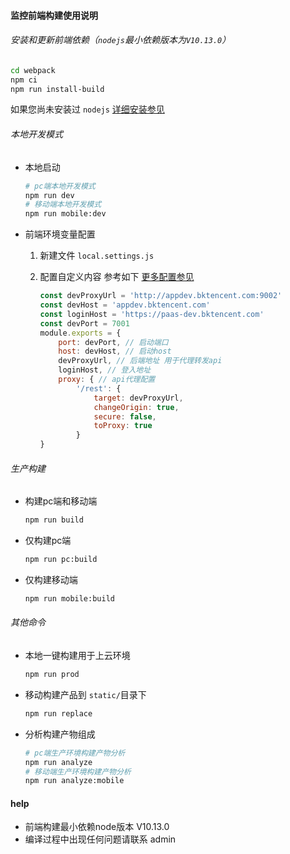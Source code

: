 #### 监控前端构建使用说明

###### 安装和更新前端依赖（`nodejs`最小依赖版本为`V10.13.0`）

```bash
cd webpack
npm ci
npm run install-build
```

如果您尚未安装过 `nodejs` [详细安装参见](https://nodejs.org/zh-cn/download/)

###### 本地开发模式

 * 本地启动

   ```bash
   # pc端本地开发模式
   npm run dev
   # 移动端本地开发模式
   npm run mobile:dev
   ```

* 前端环境变量配置

  1. 新建文件  `local.settings.js`

  2. 配置自定义内容 参考如下 [更多配置参见](https://webpack.docschina.org/configuration/dev-server/) 

     ```js
     const devProxyUrl = 'http://appdev.bktencent.com:9002'
     const devHost = 'appdev.bktencent.com'
     const loginHost = 'https://paas-dev.bktencent.com'
     const devPort = 7001
     module.exports = {
         port: devPort, // 启动端口
         host: devHost, // 启动host
         devProxyUrl, // 后端地址 用于代理转发api
         loginHost, // 登入地址
         proxy: { // api代理配置
             '/rest': { 
                 target: devProxyUrl,
                 changeOrigin: true,
                 secure: false,
                 toProxy: true
             }
     }
     
     ```

     

###### 生产构建

* 构建pc端和移动端

  ```bash
  npm run build
  ```

* 仅构建pc端

  ```bash
  npm run pc:build
  ```

* 仅构建移动端

  ```bash
  npm run mobile:build
  ```

###### 其他命令

  * 本地一键构建用于上云环境

    ```bash
    npm run prod
    ```

* 移动构建产品到 `static/`目录下

  ```bash
  npm run replace
  ```

* 分析构建产物组成

  ```bash
  # pc端生产环境构建产物分析
  npm run analyze
  # 移动端生产环境构建产物分析
  npm run analyze:mobile
  ```
#### help

  * 前端构建最小依赖node版本 V10.13.0
  * 编译过程中出现任何问题请联系 admin